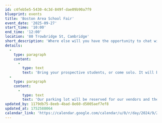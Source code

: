 ```yaml
---
id: c4feb5e5-5430-4c3d-849f-dae09b90a7f9
blueprint: events
title: 'Boston Area School Fair'
event_date: '2025-09-27'
start_time: '10:00'
end_time: '12:00'
location: '80 Trowbridge St, Cambridge'
short_description: 'Where else will you have the opportunity to chat with admissions representatives from over 25 Boston area preK through 12th grade independent and public schools all in one place? On Saturday, September 27th from 10am to 12pm, Cambridge-Ellis is the place you’ll want to be! Come see what makes each school unique, have all your questions answered, and head home with loads of information and some pretty awesome swag to boot! Schools represented at the Boston Area School Fair will include: Check back in early September for a list of participating schools.'
details:
  -
    type: paragraph
    content:
      -
        type: text
        text: 'Bring your prospective students, or come solo. It will be a fun and informative event for all ages! Our playground will be open during the hours of the event (please make sure an adult is supervising your child at all times).'
  -
    type: paragraph
    content:
      -
        type: text
        text: 'Our parking lot will be reserved for our vendors and their tents. Parking considerations have been granted through the city of Cambridge on the day of the event between 10am-1pm on Trowbridge St., Kirkland St., Roberts Rd., and Irving St. There is also metered parking located on Cambridge St.'
updated_by: 1179db75-8eeb-4bad-8e60-d5005aef7ef8
updated_at: 1752588064
calendar_link: 'https://calendar.google.com/calendar/u/0/r/day/2024/9/28?amp;tmeid=MDRwNWY4c2sydjF1YjY1cTM4aXBtdXJvbnIgY19mNDRmNTg2NWYwNTVlNmM5MTVmNGQxY2RkZjliNzRjMzFjOGQ0YWUxZjNlZjkyZWY2ZDU4ZDllNTc2NTQ5OTc0QGc&amp;tmsrc=c_f44f5865f055e6c915f4d1cddf9b74c31c8d4ae1f3ef92ef6d58d9e576549974%40group.calendar.google.com'
---
```

